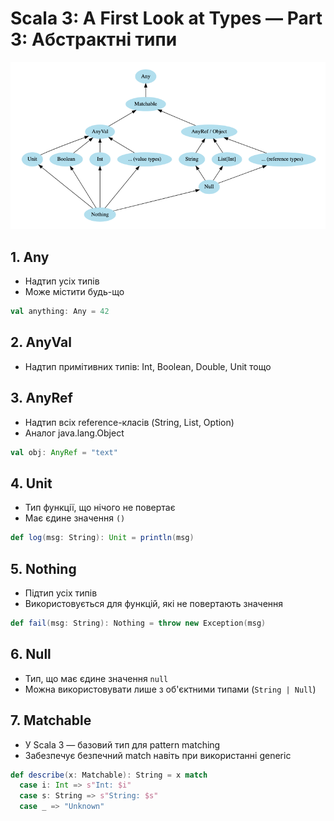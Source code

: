 # Scala 3: A First Look at Types — Part 3: Абстрактні типи
![img](img.png)

## 1. Any

- Надтип усіх типів
- Може містити будь-що

```scala
val anything: Any = 42
```

## 2. AnyVal

- Надтип примітивних типів: Int, Boolean, Double, Unit тощо

## 3. AnyRef

- Надтип всіх reference-класів (String, List, Option)
- Аналог java.lang.Object

```scala
val obj: AnyRef = "text"
```

## 4. Unit

- Тип функції, що нічого не повертає
- Має єдине значення `()`

```scala
def log(msg: String): Unit = println(msg)
```

## 5. Nothing

- Підтип усіх типів
- Використовується для функцій, які не повертають значення

```scala
def fail(msg: String): Nothing = throw new Exception(msg)
```

## 6. Null

- Тип, що має єдине значення `null`
- Можна використовувати лише з об'єктними типами (`String | Null`)

## 7. Matchable

- У Scala 3 — базовий тип для pattern matching
- Забезпечує безпечний match навіть при використанні generic

```scala
def describe(x: Matchable): String = x match
  case i: Int => s"Int: $i"
  case s: String => s"String: $s"
  case _ => "Unknown"
```
